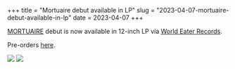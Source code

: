 +++
title = "Mortuaire debut available in LP"
slug = "2023-04-07-mortuaire-debut-available-in-lp"
date = 2023-04-07
+++

[MORTUAIRE](https://mortuairebdx.bandcamp.com/album/ep-i) debut is now available in 12-inch LP via [World Eater Records](https://worldeaterrecords.bandcamp.com).

Pre-orders [here](https://worldeaterrecords.bandcamp.com/album/mortuaire-st).

<img src="https://f4.bcbits.com/img/0031970345_10.jpg" />
<img src="https://f4.bcbits.com/img/0031970348_10.jpg" />